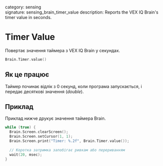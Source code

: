 category: sensing  
signature: sensing_brain_timer_value
description: Reports the VEX IQ Brain's timer value in seconds. 

# Timer Value

Повертає значення таймера з VEX IQ Brain у секундах.

```cpp
Brain.Timer.value()
```

## Як це працює

Таймер починає відлік з 0 секунд, коли програма запускається, і передає десяткові значення (*double*).

## Приклад

Приклад нижче друкує значення таймера Brain.

```cpp
while (true) {
  Brain.Screen.clearScreen();
  Brain.Screen.setCursor(1, 1);
  Brain.Screen.print("Timer: %.2f", Brain.Timer.value());
  
  // Коротка затримка запобігає ривкам або перериванням
  wait(20, msec);
}
```

<advanced>
</advanced>